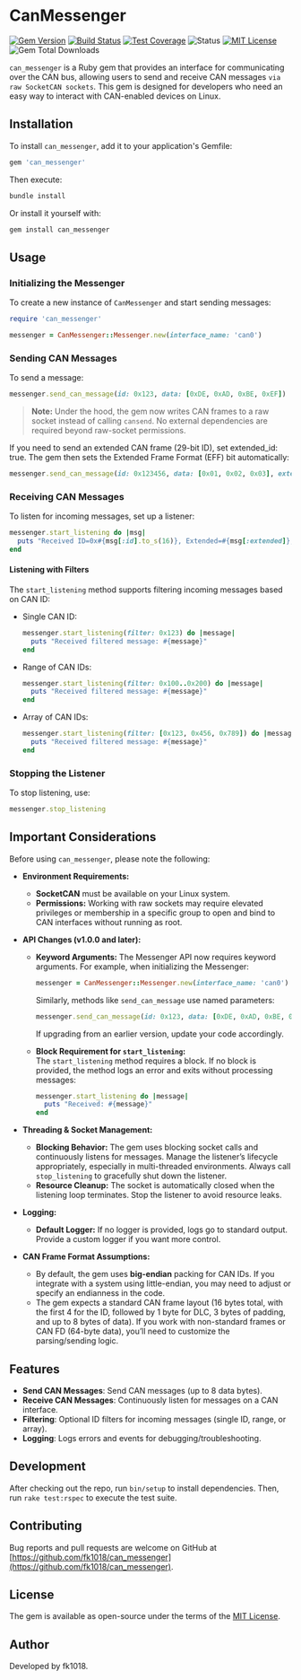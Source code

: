 # CanMessenger

[![Gem Version](https://badge.fury.io/rb/can_messenger.svg?icon=si%3Arubygems&icon_color=%23e77682&123)](https://badge.fury.io/rb/can_messenger)
[![Build Status](https://github.com/fk1018/can_messenger/actions/workflows/ruby.yml/badge.svg)](https://github.com/fk1018/can_messenger/actions)
[![Test Coverage](https://codecov.io/gh/fk1018/can_messenger/branch/main/graph/badge.svg)](https://codecov.io/gh/fk1018/can_messenger)
![Status](https://img.shields.io/badge/status-stable-green)
[![MIT License](https://img.shields.io/badge/license-MIT-blue.svg)](https://opensource.org/licenses/MIT)
![Gem Total Downloads](https://img.shields.io/gem/dt/can_messenger)

`can_messenger` is a Ruby gem that provides an interface for communicating over the CAN bus, allowing users to send and receive CAN messages `via raw SocketCAN sockets`. This gem is designed for developers who need an easy way to interact with CAN-enabled devices on Linux.

## Installation

To install `can_messenger`, add it to your application's Gemfile:

```ruby
gem 'can_messenger'
```

Then execute:

```bash
bundle install
```

Or install it yourself with:

```bash
gem install can_messenger
```

## Usage

### Initializing the Messenger

To create a new instance of `CanMessenger` and start sending messages:

```ruby
require 'can_messenger'

messenger = CanMessenger::Messenger.new(interface_name: 'can0')
```

### Sending CAN Messages

To send a message:

```ruby
messenger.send_can_message(id: 0x123, data: [0xDE, 0xAD, 0xBE, 0xEF])
```

> **Note:** Under the hood, the gem now writes CAN frames to a raw socket instead of calling `cansend`. No external dependencies are required beyond raw-socket permissions.

If you need to send an extended CAN frame (29-bit ID), set extended_id: true. The gem then sets the Extended Frame Format (EFF) bit automatically:

```ruby
messenger.send_can_message(id: 0x123456, data: [0x01, 0x02, 0x03], extended_id: true)
```

### Receiving CAN Messages

To listen for incoming messages, set up a listener:

```ruby
messenger.start_listening do |msg|
  puts "Received ID=0x#{msg[:id].to_s(16)}, Extended=#{msg[:extended]}, Data=#{msg[:data]}"
end
```

#### Listening with Filters

The `start_listening` method supports filtering incoming messages based on CAN ID:

- Single CAN ID:

  ```ruby
  messenger.start_listening(filter: 0x123) do |message|
    puts "Received filtered message: #{message}"
  end
  ```

- Range of CAN IDs:

  ```ruby
  messenger.start_listening(filter: 0x100..0x200) do |message|
    puts "Received filtered message: #{message}"
  end
  ```

- Array of CAN IDs:

  ```ruby
  messenger.start_listening(filter: [0x123, 0x456, 0x789]) do |message|
    puts "Received filtered message: #{message}"
  end
  ```

### Stopping the Listener

To stop listening, use:

```ruby
messenger.stop_listening
```

## Important Considerations

Before using `can_messenger`, please note the following:

- **Environment Requirements:**

  - **SocketCAN** must be available on your Linux system.
  - **Permissions:** Working with raw sockets may require elevated privileges or membership in a specific group to open and bind to CAN interfaces without running as root.

- **API Changes (v1.0.0 and later):**

  - **Keyword Arguments:** The Messenger API now requires keyword arguments. For example, when initializing the Messenger:

    ```ruby
    messenger = CanMessenger::Messenger.new(interface_name: 'can0')
    ```

    Similarly, methods like `send_can_message` use named parameters:

    ```ruby
    messenger.send_can_message(id: 0x123, data: [0xDE, 0xAD, 0xBE, 0xEF])
    ```

    If upgrading from an earlier version, update your code accordingly.

  - **Block Requirement for `start_listening`:**  
    The `start_listening` method requires a block. If no block is provided, the method logs an error and exits without processing messages:
    ```ruby
    messenger.start_listening do |message|
      puts "Received: #{message}"
    end
    ```

- **Threading & Socket Management:**

  - **Blocking Behavior:** The gem uses blocking socket calls and continuously listens for messages. Manage the listener’s lifecycle appropriately, especially in multi-threaded environments. Always call `stop_listening` to gracefully shut down the listener.
  - **Resource Cleanup:** The socket is automatically closed when the listening loop terminates. Stop the listener to avoid resource leaks.

- **Logging:**

  - **Default Logger:** If no logger is provided, logs go to standard output. Provide a custom logger if you want more control.

- **CAN Frame Format Assumptions:**
  - By default, the gem uses **big-endian** packing for CAN IDs. If you integrate with a system using little-endian, you may need to adjust or specify an endianness in the code.
  - The gem expects a standard CAN frame layout (16 bytes total, with the first 4 for the ID, followed by 1 byte for DLC, 3 bytes of padding, and up to 8 bytes of data). If you work with non-standard frames or CAN FD (64-byte data), you’ll need to customize the parsing/sending logic.

## Features

- **Send CAN Messages**: Send CAN messages (up to 8 data bytes).
- **Receive CAN Messages**: Continuously listen for messages on a CAN interface.
- **Filtering**: Optional ID filters for incoming messages (single ID, range, or array).
- **Logging**: Logs errors and events for debugging/troubleshooting.

## Development

After checking out the repo, run `bin/setup` to install dependencies. Then, run `rake test:rspec` to execute the test suite.

## Contributing

Bug reports and pull requests are welcome on GitHub at [https://github.com/fk1018/can_messenger](https://github.com/fk1018/can_messenger).

## License

The gem is available as open-source under the terms of the [MIT License](https://opensource.org/licenses/MIT).

## Author

Developed by fk1018.
